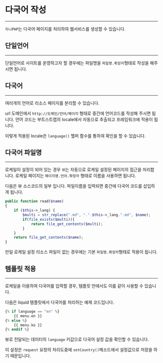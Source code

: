 # 다국어 작성
---
`지니PHP`는 다국어 페이지를 처리하여 웹서비스를 생성할 수 있습니다.


## 단일언어
---
단일언어로 사이트를 운영하고자 할 경우에는 파일명을 `파일명.확장자`형태로 작성을 해주시면 됩니다.


## 다국어
---
여러개의 언어로 리소스 페이지를 분리할 수 있습니다.

url 도메인에서 `http://도메인/언어/페이지` 형태로 중간에 언어코드를 작성해 주시면 됩니다.
언어 코드는 부트스트랩의 locale에서 자동으로 추출되고 프레임워크에 적용이 됩니다.

이렇게 적용된 locale은 `language()` 헬퍼 함수를 통하여 확인을 할 수 있습니다.


## 다국어 파일명
---
로케일이 설정이 되어 있는 경우 `뷰`는 자동으로 로케일 설정된 페이지의 접근을 처리합니다.
로케일 페이지는 `페이지명.언어.확장자` 형태로 이름을 사용하면 됩니다.

다음은 뷰 소스코드의 일부 입니다. 파일이름을 입력되면 중간에 다국어 코드를 삽입하게 됩니다.

```php
public function read($name)
{
    if ($this->_lang) {
        $multi = str_replace(".md", ".".$this->_lang.".md", $name);
        if(file_exists($multi)){
            return file_get_contents($multi);
        }
    }
    return file_get_contents($name);
}
```

만일 로케일 설정 리소스 파일이 없는 경우에는 기본 `파일명.확장자`형태로 적용이 됩니다.


## 템플릿 적용
---
로케일을 이용하여 다국어를 입력할 경우, 템플릿 안에서도 이를 같이 사용할 수 있습니다.

다음은 liquid 템플릿에서 다국어를 처리하는 예제 코드입니다.

```php
{% if language == "en" %}
    {{ menu.en }}
{% else %}
    {{ menu.ko }}
{% endif %}
```

뷰로 전달되는 데이터의 `language` 키값으로 다국어 설정 값을 확인할 수 있습니다.

이 설정은 `request` 요청의 처리도중에 `setCountry()`메소드에서 설정값으로 저장을 하기 때문입니다.

